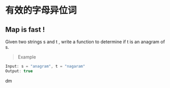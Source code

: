 
# 有效的字母异位词

## Map is fast !

Given two strings s and t , write a function to determine if t is an anagram of s.

> Example

``` java
Input: s = "anagram", t = "nagaram"
Output: true
```

dm